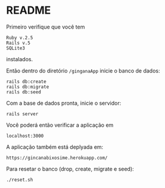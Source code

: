 # README

Primeiro verifique que você tem
```
Ruby v.2.5
Rails v.5
SQLite3
```
instalados.

Então dentro do diretório `/ginganaApp` inicie o banco de dados:
```
rails db:create
rails db:migrate
rails db:seed
```
Com a base de dados pronta, inicie o servidor:

```
rails server
```

Você poderá então verificar a aplicação em
```
localhost:3000
```

A aplicação também está deplyada em:
```
https://gincanabixosime.herokuapp.com/
```


Para resetar o banco (drop, create, migrate e seed):
```
./reset.sh
```
